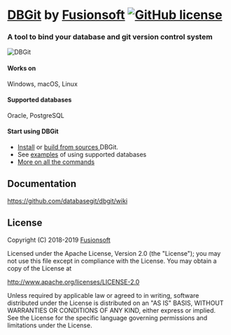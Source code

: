 # [DBGit](https://databasegit.com) by [Fusionsoft](https://www.fusionsoft.ru/en/) [![GitHub license](http://databasegit.com/static/assets/img/logo_t.png)](http://www.apache.org/licenses/LICENSE-2.0)

### A tool to bind your database and git version control system
![DBGit](http://databasegit.com/public/images/logo_t.png "DBGit")

#### Works on
Windows, macOS, Linux

#### Supported databases
Oracle, PostgreSQL

#### Start using DBGit

- [Install](https://github.com/databasegit/dbgit/wiki/Installation) or [build from sources ](https://github.com/databasegit/dbgit/wiki/Build-DBGit-From-Source) DBGit.
- See [examples](https://github.com/databasegit/dbgit/wiki/Usage) of using supported databases
- [More on all the commands](https://github.com/databasegit/dbgit/wiki#more-on-all-the-commands)

## Documentation
https://github.com/databasegit/dbgit/wiki


## License
Copyright (C) 2018-2019 [Fusionsoft](https://www.fusionsoft.ru/en/)

Licensed under the Apache License, Version 2.0 (the "License");
you may not use this file except in compliance with the License.
You may obtain a copy of the License at

http://www.apache.org/licenses/LICENSE-2.0

Unless required by applicable law or agreed to in writing, software
distributed under the License is distributed on an "AS IS" BASIS,
WITHOUT WARRANTIES OR CONDITIONS OF ANY KIND, either express or implied.
See the License for the specific language governing permissions and
limitations under the License.
